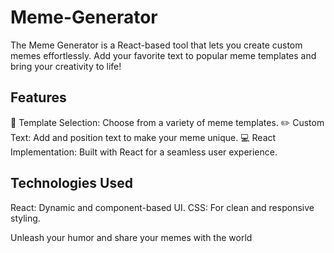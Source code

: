 # Meme-Generator
The Meme Generator is a React-based tool that lets you create custom memes effortlessly. Add your favorite text to popular meme templates and bring your creativity to life!

## Features
📸 Template Selection: Choose from a variety of meme templates.
✏️ Custom Text: Add and position text to make your meme unique.
💻 React Implementation: Built with React for a seamless user experience.

## Technologies Used
React: Dynamic and component-based UI.
CSS: For clean and responsive styling.

Unleash your humor and share your memes with the world
